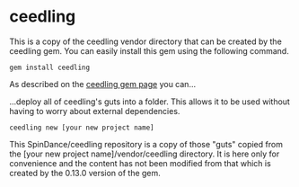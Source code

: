 
ceedling
========
This is a copy of the ceedling vendor directory that can be created by the ceedling gem.
You can easily install this gem using the following command.

    gem install ceedling

As described on the [ceedling gem page](https://github.com/ThrowTheSwitch/Ceedling "ceedling")
you can...

...deploy all of ceedling's guts into a folder.
This allows it to be used without having to worry about external dependencies.

    ceedling new [your new project name]

This SpinDance/ceedling repository is a copy of those "guts" copied
from the [your new project name]/vendor/ceedling directory.
It is here only for convenience and the content has not been modified
from that which is created by the 0.13.0 version of the gem.




